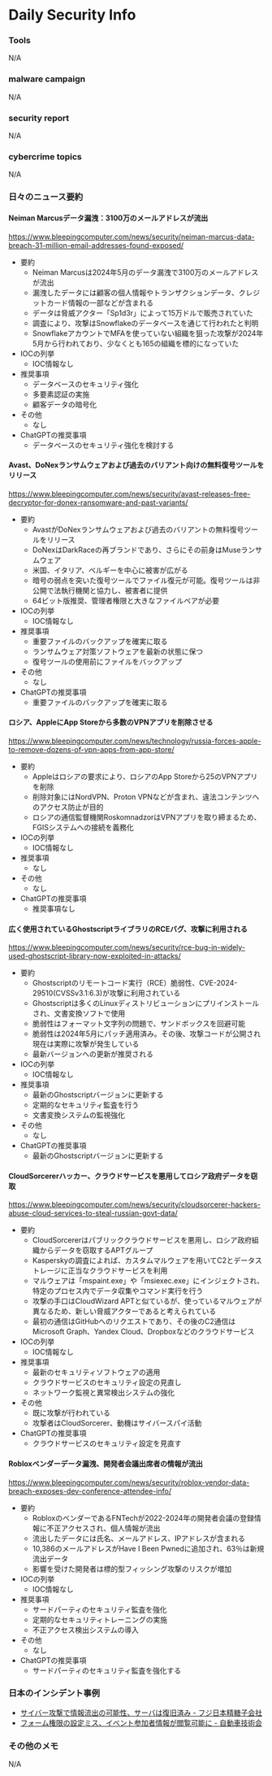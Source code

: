 # Daily Security Info

### Tools
N/A

### malware campaign
N/A

### security report
N/A

### cybercrime topics
N/A

### 日々のニュース要約

#### Neiman Marcusデータ漏洩：3100万のメールアドレスが流出
https://www.bleepingcomputer.com/news/security/neiman-marcus-data-breach-31-million-email-addresses-found-exposed/

- 要約
    - Neiman Marcusは2024年5月のデータ漏洩で3100万のメールアドレスが流出
    - 漏洩したデータには顧客の個人情報やトランザクションデータ、クレジットカード情報の一部などが含まれる
    - データは脅威アクター「Sp1d3r」によって15万ドルで販売されていた
    - 調査により、攻撃はSnowflakeのデータベースを通じて行われたと判明
    - SnowflakeアカウントでMFAを使っていない組織を狙った攻撃が2024年5月から行われており、少なくとも165の組織を標的になっていた
- IOCの列挙
    - IOC情報なし
- 推奨事項
    - データベースのセキュリティ強化
    - 多要素認証の実施
    - 顧客データの暗号化
- その他
    - なし
- ChatGPTの推奨事項
    - データベースのセキュリティ強化を検討する

#### Avast、DoNexランサムウェアおよび過去のバリアント向けの無料復号ツールをリリース
https://www.bleepingcomputer.com/news/security/avast-releases-free-decryptor-for-donex-ransomware-and-past-variants/

- 要約
    - AvastがDoNexランサムウェアおよび過去のバリアントの無料復号ツールをリリース
    - DoNexはDarkRaceの再ブランドであり、さらにその前身はMuseランサムウェア
    - 米国、イタリア、ベルギーを中心に被害が広がる
    - 暗号の弱点を突いた復号ツールでファイル復元が可能。復号ツールは非公開で法執行機関と協力し、被害者に提供
    - 64ビット版推奨、管理者権限と大きなファイルペアが必要
- IOCの列挙
    - IOC情報なし
- 推奨事項
    - 重要ファイルのバックアップを確実に取る
    - ランサムウェア対策ソフトウェアを最新の状態に保つ
    - 復号ツールの使用前にファイルをバックアップ
- その他
    - なし
- ChatGPTの推奨事項
    - 重要ファイルのバックアップを確実に取る

#### ロシア、AppleにApp Storeから多数のVPNアプリを削除させる
https://www.bleepingcomputer.com/news/technology/russia-forces-apple-to-remove-dozens-of-vpn-apps-from-app-store/

- 要約
    - Appleはロシアの要求により、ロシアのApp Storeから25のVPNアプリを削除
    - 削除対象にはNordVPN、Proton VPNなどが含まれ、違法コンテンツへのアクセス防止が目的
    - ロシアの通信監督機関RoskomnadzorはVPNアプリを取り締まるため、FGISシステムへの接続を義務化
- IOCの列挙
    - IOC情報なし
- 推奨事項
    - なし
- その他
    - なし
- ChatGPTの推奨事項
    - 推奨事項なし

#### 広く使用されているGhostscriptライブラリのRCEバグ、攻撃に利用される
https://www.bleepingcomputer.com/news/security/rce-bug-in-widely-used-ghostscript-library-now-exploited-in-attacks/

- 要約
    - Ghostscriptのリモートコード実行（RCE）脆弱性、CVE-2024-29510(CVSSv3.1:6.3)が攻撃に利用されている
    - Ghostscriptは多くのLinuxディストリビューションにプリインストールされ、文書変換ソフトで使用
    - 脆弱性はフォーマット文字列の問題で、サンドボックスを回避可能
    - 脆弱性は2024年5月にパッチ適用済み。その後、攻撃コードが公開され現在は実際に攻撃が発生している
    - 最新バージョンへの更新が推奨される
- IOCの列挙
    - IOC情報なし
- 推奨事項
    - 最新のGhostscriptバージョンに更新する
    - 定期的なセキュリティ監査を行う
    - 文書変換システムの監視強化
- その他
    - なし
- ChatGPTの推奨事項
    - 最新のGhostscriptバージョンに更新する

#### CloudSorcererハッカー、クラウドサービスを悪用してロシア政府データを窃取
https://www.bleepingcomputer.com/news/security/cloudsorcerer-hackers-abuse-cloud-services-to-steal-russian-govt-data/

- 要約
    - CloudSorcererはパブリッククラウドサービスを悪用し、ロシア政府組織からデータを窃取するAPTグループ
    - Kasperskyの調査によれば、カスタムマルウェアを用いてC2とデータストレージに正当なクラウドサービスを利用
    - マルウェアは「mspaint.exe」や「msiexec.exe」にインジェクトされ、特定のプロセス内でデータ収集やコマンド実行を行う
    - 攻撃の手口はCloudWizard APTと似ているが、使っているマルウェアが異なるため、新しい脅威アクターであると考えられている
    - 最初の通信はGitHubへのリクエストであり、その後のC2通信はMicrosoft Graph、Yandex Cloud、Dropboxなどのクラウドサービス
- IOCの列挙
    - IOC情報なし
- 推奨事項
    - 最新のセキュリティソフトウェアの適用
    - クラウドサービスのセキュリティ設定の見直し
    - ネットワーク監視と異常検出システムの強化
- その他
    - 既に攻撃が行われている
    - 攻撃者はCloudSorcerer、動機はサイバースパイ活動
- ChatGPTの推奨事項
    - クラウドサービスのセキュリティ設定を見直す

#### Robloxベンダーデータ漏洩、開発者会議出席者の情報が流出
https://www.bleepingcomputer.com/news/security/roblox-vendor-data-breach-exposes-dev-conference-attendee-info/

- 要約
    - RobloxのベンダーであるFNTechが2022-2024年の開発者会議の登録情報に不正アクセスされ、個人情報が流出
    - 流出したデータには氏名、メールアドレス、IPアドレスが含まれる
    - 10,386のメールアドレスがHave I Been Pwnedに追加され、63％は新規流出データ
    - 影響を受けた開発者は標的型フィッシング攻撃のリスクが増加
- IOCの列挙
    - IOC情報なし
- 推奨事項
    - サードパーティのセキュリティ監査を強化
    - 定期的なセキュリティトレーニングの実施
    - 不正アクセス検出システムの導入
- その他
    - なし
- ChatGPTの推奨事項
    - サードパーティのセキュリティ監査を強化する

### 日本のインシデント事例
- [サイバー攻撃で情報流出の可能性、サーバは復旧済み - フジ日本精糖子会社](https://www.security-next.com/159386)
- [フォーム権限の設定ミス、イベント参加者情報が閲覧可能に - 自動車技術会](https://www.security-next.com/159389)

### その他のメモ
N/A